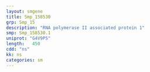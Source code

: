 ```yaml
---
layout: smgene
title: Smp_158530
grp: Smp_15
description: "RNA polymerase II associated protein 1"
smp: Smp_158530.1
uniprot: "G4V9P5"
length:   450
cdd: "ns"
kk: ns
categories: sm
---
```

